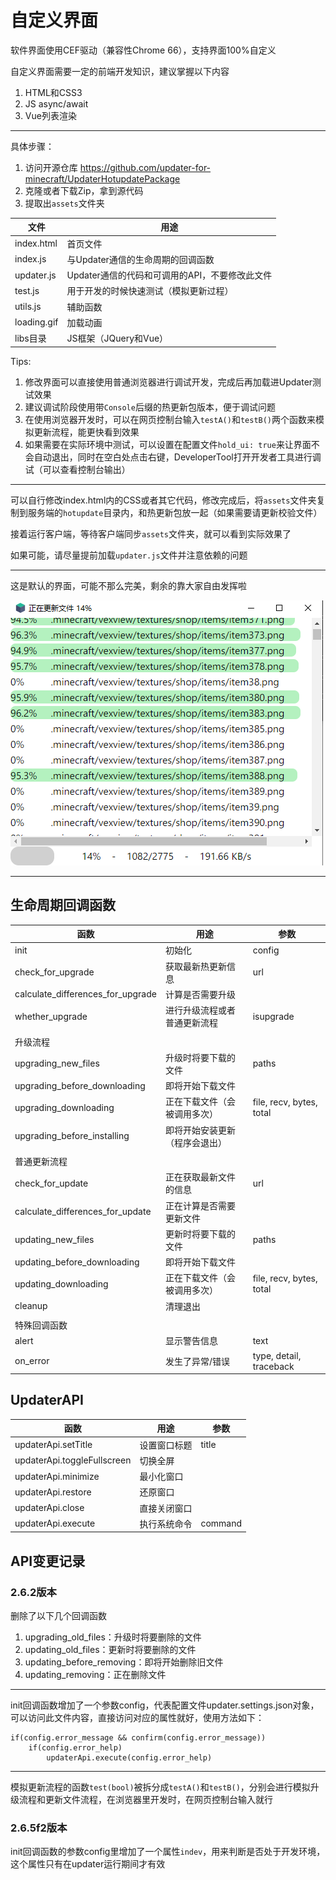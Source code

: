# 自定义界面

软件界面使用CEF驱动（兼容性Chrome 66），支持界面100%自定义

自定义界面需要一定的前端开发知识，建议掌握以下内容

1. HTML和CSS3
2. JS async/await
3. Vue列表渲染

---

具体步骤：

1. 访问开源仓库 https://github.com/updater-for-minecraft/UpdaterHotupdatePackage
2. 克隆或者下载Zip，拿到源代码
3. 提取出`assets`文件夹

| 文件        | 用途                                           |
| ----------- | ---------------------------------------------- |
| index.html  | 首页文件                                       |
| index.js    | 与Updater通信的生命周期的回调函数              |
| updater.js  | Updater通信的代码和可调用的API，不要修改此文件 |
| test.js     | 用于开发的时候快速测试（模拟更新过程）         |
| utils.js    | 辅助函数                                       |
| loading.gif | 加载动画                                       |
| libs目录    | JS框架（JQuery和Vue）                          |

Tips:

1. 修改界面可以直接使用普通浏览器进行调试开发，完成后再加载进Updater测试效果
2. 建议调试阶段使用带`Console`后缀的热更新包版本，便于调试问题
3. 在使用浏览器开发时，可以在网页控制台输入`testA()`和`testB()`两个函数来模拟更新流程，能更快看到效果
4. 如果需要在实际环境中测试，可以设置在配置文件`hold_ui: true`来让界面不会自动退出，同时在空白处点击右键，DeveloperTool打开开发者工具进行调试（可以查看控制台输出）

---

可以自行修改index.html内的CSS或者其它代码，修改完成后，将`assets`文件夹复制到服务端的`hotupdate`目录内，和热更新包放一起（如果需要请更新校验文件）

接着运行客户端，等待客户端同步`assets`文件夹，就可以看到实际效果了

如果可能，请尽量提前加载`updater.js`文件并注意依赖的问题

---

这是默认的界面，可能不那么完美，剩余的靠大家自由发挥啦

![ui-v2.6.2](自定义界面教程/ui-v2.6.2.png)

---

## 生命周期回调函数

| 函数                              | 用途                           | 参数                     |
| --------------------------------- | ------------------------------ | ------------------------ |
| init                              | 初始化                         | config                   |
| check_for_upgrade                 | 获取最新热更新信息             | url                      |
| calculate_differences_for_upgrade | 计算是否需要升级               |                          |
| whether_upgrade                   | 进行升级流程或者普通更新流程   | isupgrade                |
|                                   |                                |                          |
| 升级流程                          |                                |                          |
| upgrading_new_files               | 升级时将要下载的文件           | paths                    |
| upgrading_before_downloading      | 即将开始下载文件               |                          |
| upgrading_downloading             | 正在下载文件（会被调用多次）   | file, recv, bytes, total |
| upgrading_before_installing       | 即将开始安装更新（程序会退出） |                          |
|                                   |                                |                          |
| 普通更新流程                      |                                |                          |
| check_for_update                  | 正在获取最新文件的信息         | url                      |
| calculate_differences_for_update  | 正在计算是否需要更新文件       |                          |
| updating_new_files                | 更新时将要下载的文件           | paths                    |
| updating_before_downloading       | 即将开始下载文件               |                          |
| updating_downloading              | 正在下载文件（会被调用多次）   | file, recv, bytes, total |
| cleanup                           | 清理退出                       |                          |
|                                   |                                |                          |
| 特殊回调函数                      |                                |                          |
| alert                             | 显示警告信息                   | text                     |
| on_error                          | 发生了异常/错误                | type, detail, traceback  |

## UpdaterAPI

| 函数                        | 用途         | 参数    |
| --------------------------- | ------------ | ------- |
| updaterApi.setTitle         | 设置窗口标题 | title   |
| updaterApi.toggleFullscreen | 切换全屏     |         |
| updaterApi.minimize         | 最小化窗口   |         |
| updaterApi.restore          | 还原窗口     |         |
| updaterApi.close            | 直接关闭窗口 |         |
| updaterApi.execute          | 执行系统命令 | command |

## API变更记录

### 2.6.2版本

删除了以下几个回调函数

1. upgrading_old_files：升级时将要删除的文件
2. updating_old_files：更新时将要删除的文件
3. updating_before_removing：即将开始删除旧文件
4. updating_removing：正在删除文件

---

init回调函数增加了一个参数config，代表配置文件updater.settings.json对象，可以访问此文件内容，直接访问对应的属性就好，使用方法如下：

```
if(config.error_message && confirm(config.error_message))
    if(config.error_help)
    	updaterApi.execute(config.error_help)
```

---

模拟更新流程的函数`test(bool)`被拆分成`testA()`和`testB()`，分别会进行模拟升级流程和更新文件流程，在浏览器里开发时，在网页控制台输入就行

### 2.6.5f2版本

init回调函数的参数config里增加了一个属性`indev`，用来判断是否处于开发环境，这个属性只有在updater运行期间才有效